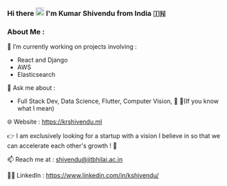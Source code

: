 ### Hi there <img src="https://github.com/TheDudeThatCode/TheDudeThatCode/blob/master/Assets/Hi.gif" width="20px"> I'm Kumar Shivendu from India 🇮🇳

<!-- <a href="https://twitter.com/kunalstwt">
  <img align="left" width="26px" src="https://cdn.jsdelivr.net/npm/simple-icons@v3/icons/twitter.svg" />
</a> -->
<!-- <a href="https://www.youtube.com/channel/UCfv8cds8AfIM3UZtAWOz6Gg">
  <img align="left" width="26px" src="https://cdn.jsdelivr.net/npm/simple-icons@v3/icons/youtube.svg" />
</a> -->
<!-- <a href="http://dev.to/kunal">
  <img align="left" width="26px" src="https://cdn.jsdelivr.net/npm/simple-icons@v3/icons/medium.svg" />
</a> -->


### About Me :

🔭 I’m currently working on projects involving :
- React and Django
- AWS
- Elasticsearch

💬 Ask me about :
- Full Stack Dev, Data Science, Flutter, Computer Vision, 🐧 🍚(If you know what I mean)

🌐 Website : https://krshivendu.ml

👉 I am exclusively looking for a startup with a vision I believe in so that we can accelerate each other's growth ! 🚀
 
📫 Reach me at : shivendu@iitbhilai.ac.in

👨‍💼 LinkedIn : https://www.linkedin.com/in/kshivendu/ 

<!--

⚡️ Fun fact: Είσαι αρκετά περίεργος. Συνεχίστε!


![visitors](https://visitor-badge.glitch.me/badge?page_id=kshivendu.visitor-badge)
-->
<!--
**Back-end**

<code><img height="30" src="https://raw.githubusercontent.com/dereknguyen269/dereknguyen269/master/images/nodejs.png"></code>
<code><img height="30" src="https://raw.githubusercontent.com/dereknguyen269/dereknguyen269/master/images/php.svg"></code>
<code><img height="30" src="https://img.icons8.com/color/2x/django.png"></code>

**Front-end**

<code><img height="30" src="https://raw.githubusercontent.com/dereknguyen269/dereknguyen269/master/images/html.png"></code>
<code><img height="30" src="https://raw.githubusercontent.com/dereknguyen269/dereknguyen269/master/images/css3.png"></code>
<code><img height="30" src="https://raw.githubusercontent.com/dereknguyen269/dereknguyen269/master/images/js.png"></code>
<code><img height="30" src="https://raw.githubusercontent.com/dereknguyen269/dereknguyen269/master/images/reactjs.png"></code>
<code><img src="https://raw.githubusercontent.com/hussainweb/hussainweb/main/icons/angular.png" /></code>

**Mobile App**

<code><img src="https://raw.githubusercontent.com/hussainweb/hussainweb/main/icons/flutter.png" /></code>


**Databases**

<code><img height="30" src="https://raw.githubusercontent.com/dereknguyen269/dereknguyen269/master/images/mysql.svg"></code>
<code><img height="30" src="https://img.icons8.com/color/344/cloud-firestore.png"></code>

**Cloud Servers**

<code><img height="30" src="https://raw.githubusercontent.com/dereknguyen269/dereknguyen269/master/images/aws.png"></code>
<code><img height="30" src="https://raw.githubusercontent.com/dereknguyen269/dereknguyen269/master/images/gcloud.png"></code>

**Tools**

<code><img height="30" src="https://raw.githubusercontent.com/dereknguyen269/dereknguyen269/master/images/docker.png"></code>
<code><img height="30" src="https://raw.githubusercontent.com/dereknguyen269/dereknguyen269/master/images/vim.png"></code>
<code>
<img height="30" title="linux" alt="linux" src="https://raw.githubusercontent.com/Thomas-George-T/Thomas-George-T/master/assets/linux-tux.svg"/>
</code>
<code><img height="30" src="https://img.icons8.com/color/452/firebase.png"></code>
<code><img height="30" src="https://img.icons8.com/color/2x/nginx.png"></code>



--
**KShivendu/KShivendu** is a ✨ _special_ ✨ repository because its `README.md` (this file) appears on your GitHub profile.
<img title="Python" alt="Python" src="https://raw.githubusercontent.com/Thomas-George-T/Thomas-George-T/master/assets/python.svg" width="40" height="40" />

[![Shivendu's github stats](https://github-readme-stats.vercel.app/api?username=KShivendu)](https://github.com/anuraghazra/github-readme-stats)


Here are some ideas to get you started:


- 🤔 I’m looking for help with ...
- 👯 I’m looking to collaborate on ...
- I’m currently learning 🌱 :
- 🔭 I’m currently working on ...
- 💬 Ask me about ...
- 📫 How to reach me: ...
- 😄 Pronouns: ...
- ⚡ Fun fact: ...
-->
